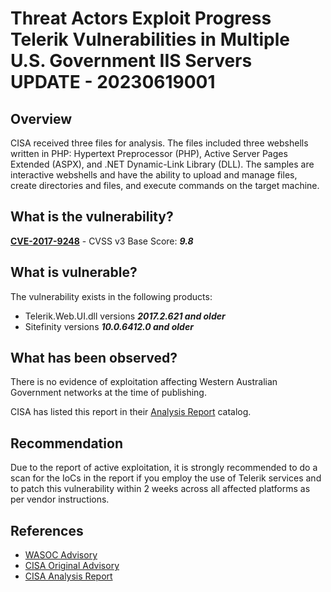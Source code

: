 # Threat Actors Exploit Progress Telerik Vulnerabilities in Multiple U.S. Government IIS Servers UPDATE - 20230619001

## Overview

CISA received three files for analysis. The files included three webshells written in PHP: Hypertext Preprocessor (PHP), Active Server Pages Extended (ASPX), and .NET Dynamic-Link Library (DLL). The samples are interactive webshells and have the ability to upload and manage files, create directories and files, and execute commands on the target machine.

## What is the vulnerability?

[**CVE-2017-9248**](https://nvd.nist.gov/vuln/detail/CVE-2017-9248) - CVSS v3 Base Score: ***9.8***

## What is vulnerable?

The vulnerability exists in the following products:

- Telerik.Web.UI.dll versions ***2017.2.621 and older***
- Sitefinity versions ***10.0.6412.0 and older***

## What has been observed?

There is no evidence of exploitation affecting Western Australian Government networks at the time of publishing.

CISA has listed this report in their [Analysis Report](https://www.cisa.gov/news-events/cybersecurity-advisories?f%5B0%5D=advisory_type%3A65) catalog.

## Recommendation

Due to the report of active exploitation, it is strongly recommended to do a scan for the IoCs in the report if you employ the use of Telerik services and to patch this vulnerability within 2 weeks across all affected platforms as per vendor instructions.

## References

- [WASOC Advisory](20230127002-Telerik-RadControls-Known-Vulnerability.md)
- [CISA Original Advisory](https://www.cisa.gov/news-events/cybersecurity-advisories/aa23-074a)
- [CISA Analysis Report](https://www.cisa.gov/news-events/analysis-reports/ar23-166a)
